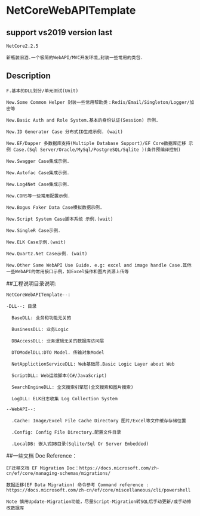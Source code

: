# NetCoreWebAPITemplate

## support vs2019 version last

	NetCore2.2.5 

	新瓶装旧酒.一个极简的WebAPI/MVC开发环境,封装一些常用的类包.

## Description

	F.基本的DLL划分/单元测试(Unit)
	
	New.Some Common Helper 封装一些常用帮助类：Redis/Email/Singleton/Logger/加密等
	
	New.Basic Auth and Role System.基本的身份认证(Session) 示例.

	New.ID Generator Case 分布式ID生成示例. (wait)
	
	New.EF/Dapper 多数据库支持(Multiple Database Support)/EF Core数据库迁移 示例 Case.(Sql Server/Oracle/MySql/PostgreSQL/Sqlite )(条件预编译控制)
	
	New.Swagger Case集成示例.
	
	New.Autofac Case集成示例.
	
	New.Log4Net Case集成示例.

	New.CORS等一些常用配置示例.

	New.Bogus Faker Data Case模拟数据示例.

	New.Script System Case脚本系统 示例.(wait)
	
	New.SingleR Case示例.
		
	New.ELK Case示例.(wait)
	
	New.Quartz.Net Case示例. (wait)
	
	New.Other Same WebAPI Use Guide. e.g: excel and image handle Case.其他一些WebAPI的常用接口示例，如Excel操作和图片资源上传等

##工程说明目录说明:

	NetCoreWebAPITemplate--:

	-DLL--: 目录

	  BaseDLL: 业务和功能无关的
	  
	  BusinessDLL: 业务Logic
	  
	  DBAccessDLL: 业务逻辑无关的数据库访问层
	  
	  DTOModelDLL:DTO Model. 传输对象Model
	  
	  NetApplictionServiceDLL: Web基础层.Basic Logic Layer about Web
	  
	  ScriptDLL: Web运维脚本(C#/JavaScript)

	  SearchEngineDLL: 全文搜索引擎层(全文搜索和图片搜索)

	  LogDLL: ELK日志收集 Log Collection System

	--WebAPI--:

	  .Cache: Image/Excel File Cache Directory 图片/Excel等文件缓存存储位置
	  
	  .Config: Config File Directory.配置文件目录
	  
	  .LocalDB: 嵌入式DB目录(Sqlite/Sql Or Server Embedded)

##一些文档 Doc Reference：

	EF迁移文档 EF Migration Doc：https://docs.microsoft.com/zh-cn/ef/core/managing-schemas/migrations/
	
	数据迁移(EF Data Migration) 命令参考 Command reference : https://docs.microsoft.com/zh-cn/ef/core/miscellaneous/cli/powershell
	
	Note 慎用Update-Migration功能，尽量Script-Migration转SQL后手动更新/或手动修改数据库